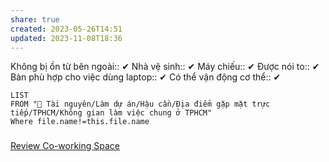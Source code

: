 ```yaml
---
share: true
created: 2023-05-26T14:51
updated: 2023-11-08T18:36
---
```

Không bị ồn từ bên ngoài:: ✔
Nhà vệ sinh:: ✔
Máy chiếu:: ✔
Được nói to:: ✔
Bàn phù hợp cho việc dùng laptop:: ✔
Có thể vận động cơ thể:: ✔

```dataview
LIST
FROM "📜 Tài nguyên/Làm dự án/Hậu cần/Địa điểm gặp mặt trực tiếp/TPHCM/Không gian làm việc chung ở TPHCM"
Where file.name!=this.file.name
```
### 

[Review Co-working Space](https://www.facebook.com/groups/1773972416068355/?hoisted_section_header_type=recently_seen&multi_permalinks=3195292367269679&__cft__[0]=AZUAHIs0N3NqLvc1T2lSzL5ejnSecIXkl4gU94TmnFe0o11xOmffx1dcz_ehsVPbLsYGhlEjDb8DppCXpZI5oiATKagvyTWpGo7DIMg54tA3O8ruuKppNihgbgQlTcRjnhMZU6yHuxcin9M6ysCGLkjyzJWjGnTYn3xocj3IRZmHxVFsZCKcZSP3QDBnY1opIroHnmR7zvSSrqQ7TR_glW0F&__tn__=-UC%2CP-R)